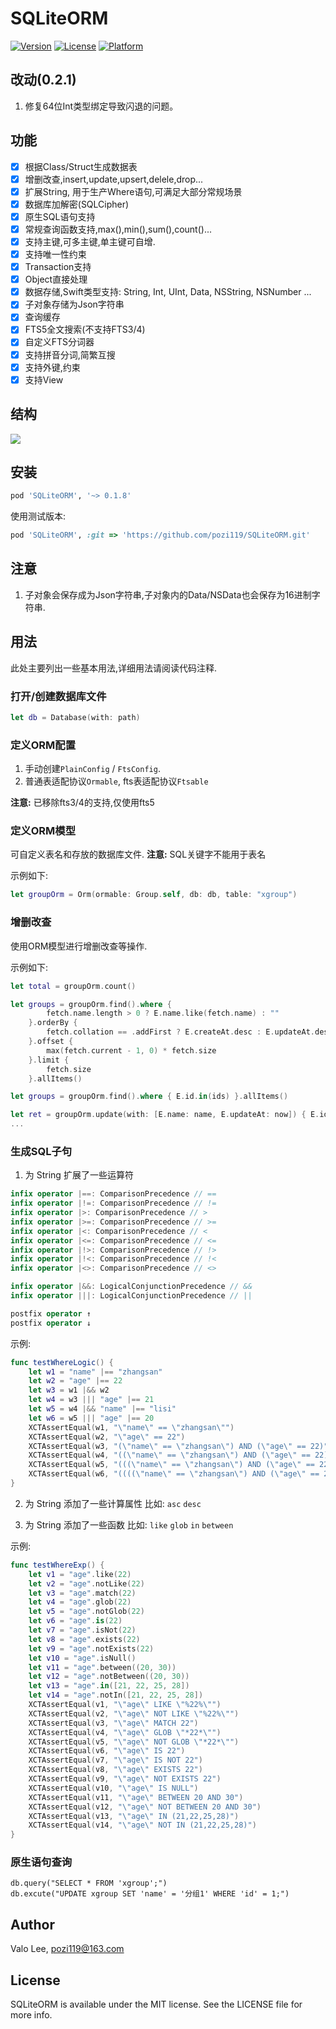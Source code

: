 # SQLiteORM

[![Version](https://img.shields.io/cocoapods/v/SQLiteORM.svg?style=flat)](https://cocoapods.org/pods/SQLiteORM)
[![License](https://img.shields.io/cocoapods/l/SQLiteORM.svg?style=flat)](https://cocoapods.org/pods/SQLiteORM)
[![Platform](https://img.shields.io/cocoapods/p/SQLiteORM.svg?style=flat)](https://cocoapods.org/pods/SQLiteORM)

## 改动(0.2.1)
1. 修复64位Int类型绑定导致闪退的问题。

## 功能
* [x] 根据Class/Struct生成数据表
* [x] 增删改查,insert,update,upsert,delele,drop...
* [x] 扩展String, 用于生产Where语句,可满足大部分常规场景
* [x] 数据库加解密(SQLCipher)
* [x] 原生SQL语句支持
* [x] 常规查询函数支持,max(),min(),sum(),count()...
* [x] 支持主键,可多主键,单主键可自增.
* [x] 支持唯一性约束
* [x] Transaction支持
* [x] Object直接处理
* [x] 数据存储,Swift类型支持: String, Int, UInt, Data, NSString, NSNumber ...
* [x] 子对象存储为Json字符串
* [x] 查询缓存
* [x] FTS5全文搜索(不支持FTS3/4)
* [x] 自定义FTS分词器
* [x] 支持拼音分词,简繁互搜
* [x] 支持外键,约束
* [x] 支持View

## 结构
![](SQLiteORM.png)

## 安装
```ruby
pod 'SQLiteORM', '~> 0.1.8'
```
使用测试版本:
```ruby
pod 'SQLiteORM', :git => 'https://github.com/pozi119/SQLiteORM.git'
```
## 注意
1. 子对象会保存成为Json字符串,子对象内的Data/NSData也会保存为16进制字符串.

## 用法
此处主要列出一些基本用法,详细用法请阅读代码注释.

### 打开/创建数据库文件
```swift
let db = Database(with: path)
```

### 定义ORM配置
1. 手动创建`PlainConfig` / `FtsConfig`.
2. 普通表适配协议`Ormable`, fts表适配协议`Ftsable`

**注意:** 已移除fts3/4的支持,仅使用fts5

### 定义ORM模型 
可自定义表名和存放的数据库文件.
**注意:** SQL关键字不能用于表名

示例如下:

```swift
let groupOrm = Orm(ormable: Group.self, db: db, table: "xgroup")        
```

### 增删改查
使用ORM模型进行增删改查等操作.

示例如下:

```swift
let total = groupOrm.count()

let groups = groupOrm.find().where {
        fetch.name.length > 0 ? E.name.like(fetch.name) : ""
    }.orderBy {
        fetch.collation == .addFirst ? E.createAt.desc : E.updateAt.desc
    }.offset {
        max(fetch.current - 1, 0) * fetch.size
    }.limit {
        fetch.size
    }.allItems()

let groups = groupOrm.find().where { E.id.in(ids) }.allItems()

let ret = groupOrm.update(with: [E.name: name, E.updateAt: now]) { E.id |== id }
...
```

### 生成SQL子句
1. 为 String 扩展了一些运算符
```swift
infix operator |==: ComparisonPrecedence // ==
infix operator |!=: ComparisonPrecedence // !=
infix operator |>: ComparisonPrecedence // >
infix operator |>=: ComparisonPrecedence // >=
infix operator |<: ComparisonPrecedence // <
infix operator |<=: ComparisonPrecedence // <=
infix operator |!>: ComparisonPrecedence // !>
infix operator |!<: ComparisonPrecedence // !<
infix operator |<>: ComparisonPrecedence // <>

infix operator |&&: LogicalConjunctionPrecedence // &&
infix operator |||: LogicalConjunctionPrecedence // ||

postfix operator ↑
postfix operator ↓
```
示例: 
```swift
func testWhereLogic() {
    let w1 = "name" |== "zhangsan"
    let w2 = "age" |== 22
    let w3 = w1 |&& w2
    let w4 = w3 ||| "age" |== 21
    let w5 = w4 |&& "name" |== "lisi"
    let w6 = w5 ||| "age" |== 20
    XCTAssertEqual(w1, "\"name\" == \"zhangsan\"")
    XCTAssertEqual(w2, "\"age\" == 22")
    XCTAssertEqual(w3, "(\"name\" == \"zhangsan\") AND (\"age\" == 22)")
    XCTAssertEqual(w4, "((\"name\" == \"zhangsan\") AND (\"age\" == 22)) OR (\"age\" == 21)")
    XCTAssertEqual(w5, "(((\"name\" == \"zhangsan\") AND (\"age\" == 22)) OR (\"age\" == 21)) AND (\"name\" == \"lisi\")")
    XCTAssertEqual(w6, "((((\"name\" == \"zhangsan\") AND (\"age\" == 22)) OR (\"age\" == 21)) AND (\"name\" == \"lisi\")) OR (\"age\" == 20)")
}
```

2. 为 String 添加了一些计算属性
比如: `asc` `desc`

3. 为 String 添加了一些函数
比如: `like` `glob` `in` `between`

示例:
```swift
func testWhereExp() {
    let v1 = "age".like(22)
    let v2 = "age".notLike(22)
    let v3 = "age".match(22)
    let v4 = "age".glob(22)
    let v5 = "age".notGlob(22)
    let v6 = "age".is(22)
    let v7 = "age".isNot(22)
    let v8 = "age".exists(22)
    let v9 = "age".notExists(22)
    let v10 = "age".isNull()
    let v11 = "age".between((20, 30))
    let v12 = "age".notBetween((20, 30))
    let v13 = "age".in([21, 22, 25, 28])
    let v14 = "age".notIn([21, 22, 25, 28])
    XCTAssertEqual(v1, "\"age\" LIKE \"%22%\"")
    XCTAssertEqual(v2, "\"age\" NOT LIKE \"%22%\"")
    XCTAssertEqual(v3, "\"age\" MATCH 22")
    XCTAssertEqual(v4, "\"age\" GLOB \"*22*\"")
    XCTAssertEqual(v5, "\"age\" NOT GLOB \"*22*\"")
    XCTAssertEqual(v6, "\"age\" IS 22")
    XCTAssertEqual(v7, "\"age\" IS NOT 22")
    XCTAssertEqual(v8, "\"age\" EXISTS 22")
    XCTAssertEqual(v9, "\"age\" NOT EXISTS 22")
    XCTAssertEqual(v10, "\"age\" IS NULL")
    XCTAssertEqual(v11, "\"age\" BETWEEN 20 AND 30")
    XCTAssertEqual(v12, "\"age\" NOT BETWEEN 20 AND 30")
    XCTAssertEqual(v13, "\"age\" IN (21,22,25,28)")
    XCTAssertEqual(v14, "\"age\" NOT IN (21,22,25,28)")
}
```

### 原生语句查询
```
db.query("SELECT * FROM 'xgroup';")
db.excute("UPDATE xgroup SET 'name' = '分组1' WHERE 'id' = 1;")
```

## Author

Valo Lee, pozi119@163.com

## License

SQLiteORM is available under the MIT license. See the LICENSE file for more info.
